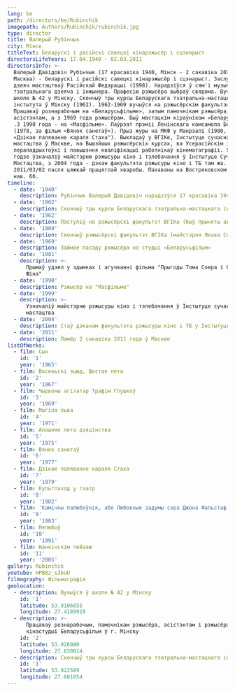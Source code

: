 ```yaml
---
lang: be
path: /directors/be/Rubinchik
imagepath: Authors/Rubinchik/rubinchik.jpg
type: director
title: Валерый Рубінчык
city: Мінск
titleText: Беларускі і расійскі савецкі кінарэжысёр і сцэнарыст
directorsLifeYears: 17.04.1940 - 02.03.2011
directorsInfo: >-
  Валерый Давідовіч Рубінчык (17 красавіка 1940, Мінск - 2 сакавіка 2011,
  Масква) - беларускі і расійскі савецкі кінарэжысёр і сцэнарыст. Заслужаны
  дзеяч мастацтваў Расійскай Федэрацыі (1998). Нарадзіўся ў сям'і музычнага,
  тэатральнага дзеяча і інжынера. Прафесію рэжысёра выбраў свядома. Вучыўся ў
  школе № 42 у Мінску. Скончыў тры курсы Беларускага тэатральна-мастацкага
  інстытута ў Мінску (1962). 1962-1969 вучыўся на рэжысёрскім факультэце ВГІКа.
  Працаваў рознарабочым на «Беларусьфільме», затым памочнікам рэжысёра,
  асістэнтам, а з 1969 года рэжысёрам. Быў мастацкім кіраўніком «Беларусьфільма»
  .З 1990 года - на «Масфільме». Лаўрэат прэміі Ленінскага камсамола Беларусі
  (1978, за фільм «Вянок санетаў»). Прыз журы на МКФ у Манрэалі (1980, за фільм
  «Дзікае паляванне караля Стаха"). Выкладаў у ВГІКе, Інстытуце сучаснага
  мастацтва ў Маскве, на Вышэйшых рэжысёрскіх курсах, ва Усерасійскім інстытуце
  перападрыхтоўкі і павышэння кваліфікацыі работнікаў кінематаграфіі. У 1999
  годзе ўзначаліў майстэрню рэжысуры кіно і тэлебачання ў Інстытуце Сучаснага
  Мастацтва, з 2004 года - дэкан факультэта рэжысуры кіно і ТБ там жа. Памёр
  2011/03/02 пасля цяжкай працяглай хваробы. Пахаваны на Востряковском могілках,
  нав. 6б.
timeline:
  - date: '1940'
    description: Рубінчык Валерый Давідовіч нарадзіўся 17 красавіка 1940 гады ў Мінску
  - date: '1962'
    description: Скончыў тры курсы Беларускага тэатральна-мастацкага інстытута ў Мінску
  - date: '1962'
    description: Паступіў на рэжысёрскі факультэт ВГІКа (быў прыняты адразу на другі курс)
  - date: '1969'
    description: Скончыў рэжысёрскі факультэт ВГІКа (майстэрня Якава Сегела)
  - date: '1969'
    description: Займае пасаду рэжысёра на студыі «Беларусьфільм»
  - date: '1981'
    description: >-
      Прымаў удзел у здымках і агучванні фільма "Прыгоды Тома Соера і Гекльберрi
      Фіна"
  - date: '1990'
    description: Рэжысёр на "Масфільме"
  - date: '1999'
    description: >-
      Узначаліў майстэрню рэжысуры кіно і тэлебачання ў Інстытуце сучаснага
      мастацтва
  - date: '2004'
    description: Стаў дэканам факультэта рэжысуры кіно і ТБ у Інстытуце сучаснага мастацтва
  - date: '2011'
    description: Памёр 2 сакавіка 2011 года ў Маскве
listOfWorks:
  - film: Сын
    id: '1'
    year: '1965'
  - film: Восеньскі эцюд, Шостае лета
    id: '2'
    year: '1967'
  - film: Чырвоны агітатар Трафім Глушкоў
    id: '3'
    year: '1969'
  - film: Магіла льва
    id: '4'
    year: '1971'
  - film: Апошняе лета дзяцінства
    id: '5'
    year: '1975'
  - film: Вянок санетаў
    id: '6'
    year: '1977'
  - film: Дзікае паляванне караля Стаха
    id: '7'
    year: '1979'
  - film: Культпаход у тэатр
    id: '8'
    year: '1982'
  - film: 'Камічны палюбоўнік, або Любовные задумы сэра Джона Фальстаф'
    id: '9'
    year: '1983'
  - film: Нелюбоў
    id: '10'
    year: '1991'
  - film: Нанкінскім пейзаж
    id: '11'
    year: '2005'
gallery: Rubinchik
youtube: HPB8z_s3buU
filmography: Фільмаграфія
geolocation:
  - description: Вучыўся ў школе № 42 у Мінску
    id: '1'
    latitude: 53.9106655
    longitude: 27.4189919
  - description: >-
      Працаваў рознарабочым, памочнікам рэжысёра, асістэнтам і рэжысёрам на
      кінастудыі Беларусьфільм ў г. Мінску
    id: '2'
    latitude: 53.926980
    longitude: 27.630014
  - description: Скончыў тры курсы Беларускага тэатральна-мастацкага інстытута ў Мінску
    id: '3'
    latitude: 53.922589
    longitude: 27.601054
---
```


